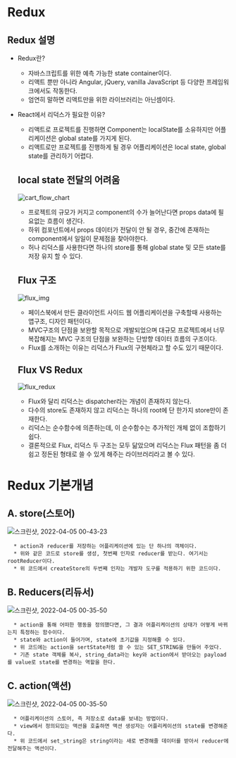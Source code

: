 # Redux
  ## Redux 설명

  * Redux란?
    * 자바스크립트를 위한 예측 가능한 state container이다.
    * 리액트 뿐만 아니라 Angular, jQuery, vanilla JavaScript 등 다양한 프레임워크에서도 작동한다.
    * 엄연히 말하면 리액트만을 위한 라이브러리는 아닌셈이다.
  
  
  * React에서 리덕스가 필요한 이유?
    * 리액트로 프로젝트를 진행하면 Component는 localState를 소유하지만 어플리케이션은 global state를 가지게 된다.
    * 리액트로만 프로젝트를 진행하게 될 경우 어플리케이션은 local state, global state를 관리하기 어렵다.

  
  
    ## local state 전달의 어려움
  
    ![cart_flow_chart](https://user-images.githubusercontent.com/94499416/161573452-e84ea092-1d49-47e0-804d-555563debb98.png)
    
      * 프로젝트의 규모가 커지고 component의 수가 늘어난다면 props data에 필요없는 흐름이 생긴다.
      * 하위 컴포넌트에서 props 데이터가 전달이 안 될 경우, 중간에 존재하는 component에서 일일이 문제점을 찾아야한다.
      * 허나 리덕스를 사용한다면 하나의 store를 통해 global state 및 모든 state를 저장 유지 할 수 있다.



    ## Flux 구조
  
    ![flux_img](https://user-images.githubusercontent.com/94499416/161574600-22c71838-f270-497c-967c-0b4db16e9f11.png)
    
      * 페이스북에서 만든 클라이언트 사이드 웹 어플리케이션을 구축할때 사용하는 앱구조, 디자인 패턴이다.
      * MVC구조의 단점을 보완할 목적으로 개발되었으며 대규모 프로젝트에서 너무 복잡해지는 MVC 구조의 단점을 보완하는 단방향 데이터 흐름의 구조이다.
      * Flux를 소개하는 이유는 리덕스가 Flux의 구현체라고 할 수도 있기 때문이다.



    ## Flux VS Redux
    
    ![flux_redux](https://user-images.githubusercontent.com/94499416/161575187-409c0f9a-4c95-4b67-b037-d01657f347ff.png)
    
      * Flux와 달리 리덕스는 dispatcher라는 개념이 존재하지 않는다.
      * 다수의 store도 존재하지 않고 리덕스는 하나의 root에 단 한가지 store만이 존재한다.
      * 리덕스는 순수함수에 의존하는데, 이 순수함수는 추가적인 개체 없이 조합하기 쉽다.
      * 결론적으로 Flux, 리덕스 두 구조는 모두 닮았으며 리덕스는 Flux 패턴을 좀 더 쉽고 정돈된 형태로 쓸 수 있게 해주는 라이브러리라고 볼 수 있다. 


   # Redux 기본개념
  
   ## A. store(스토어)
    
   ![스크린샷, 2022-04-05 00-43-23](https://user-images.githubusercontent.com/94499416/161581474-79370a66-1698-45c8-9412-0cc12dd66524.png)
    
      * action과 reducer를 저장하는 어플리케이션에 있는 단 하나의 객체이다.
      * 위와 같은 코드로 store를 생성, 첫번째 인자로 reducer를 받는다. 여기서는 rootReducer이다.
      * 위 코드에서 createStore의 두번째 인자는 개발자 도구를 적용하기 위한 코드이다.
      
      
   ## B. Reducers(리듀서)
    
   ![스크린샷, 2022-04-05 00-35-50](https://user-images.githubusercontent.com/94499416/161580021-fa204e6c-3178-4042-b4eb-7f5663553896.png)
    
      * action을 통해 어떠한 행동을 정의했다면, 그 결과 어플리케이션의 상태가 어떻게 바뀌는지 특정하는 함수이다.
      * state와 action이 들어가며, state에 초기값을 지정해줄 수 있다.
      * 위 코드에는 action을 sertState처럼 쓸 수 있는 SET_STRING을 만들어 주었다.
      * 기존 state 객체를 복사, string_data라는 key와 action에서 받아오는 payload를 value로 state를 변경하는 역할을 한다.
     
   ## C. action(액션)
    
   ![스크린샷, 2022-04-05 00-35-50](https://user-images.githubusercontent.com/94499416/161580021-fa204e6c-3178-4042-b4eb-7f5663553896.png)
    
      * 어플리케이션의 스토어, 즉 저장소로 data를 보내는 방법이다.
      * view에서 정의되있는 액션을 호출하면 액션 생성자는 어플리케이션의 state를 변경해준다.
      * 위 코드에서 set_string은 string이라는 새로 변경해줄 데이터를 받아서 reducer에 전달해주는 액션이다.
      
      
      
